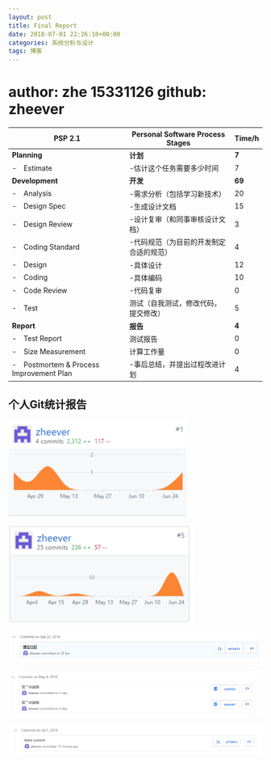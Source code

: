 ```yaml
---
layout: post
title: Final Report
date: 2018-07-01 22:26:10+00:00
categories: 系统分析与设计
tags: 博客
---
```


# author: zhe 15331126  github: zheever

| PSP 2.1 | Personal Software Process Stages | Time/h |
| - | - | - |
| **Planning** | **计划** | **7** |
| -　Estimate | -估计这个任务需要多少时间  | 7 |
| **Development** | **开发** | **69** |
| -　Analysis | -需求分析（包括学习新技术） | 20 |
| -　Design Spec | -生成设计文档 | 15 |
| -　Design Review | -设计复审（和同事审核设计文档） | 3 |
| -　Coding Standard | -代码规范（为目前的开发制定合适的规范） | 4 |
| -　Design | -具体设计 | 12 |
| -　Coding| -具体编码 | 10 |
| -　Code Review | -代码复审 | 0 |
| -　Test | 测试（自我测试，修改代码，提交修改） | 5 |
| **Report** | **报告** | **4** |
| -　Test Report | 测试报告 | 0 |
| -　Size Measurement| 计算工作量 | 0 |
| -　Postmortem & Process Improvement Plan| -事后总结，并提出过程改进计划| 4 |

## 个人Git统计报告

![pic1](./imgs/finalReport1.png)

![pic2](./imgs/finalReport2.png)

![pic3](./imgs/finalReport3.png)

![pic4](./imgs/finalReport4.png)

![pic5](./imgs/finalReport5.png)

